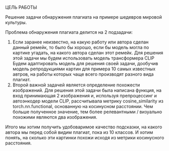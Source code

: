 ЦЕЛЬ РАБОТЫ

Решение задачи обнаружения плагиата на примере шедевров мировой культуры.

Проблема обнаружения плагиата делится на 2 подзадачи: 
1) Если заранее неизвестно, на какую работу или автора сделан данный ремейк, то было бы хорошо, если бы модель могла по картике угадать, на какого автора сделан этот ремейк. 
Для решения этой задачи мы будем использовать модель трансформера CLIP 
Будем адаптировать модель для решения своей задачи, дообучив модель репродукциями картин для примера 10 самых известных автров, на работы которых чаще всего производят разного вида плагиат. 
2) Второй важной задачей является определение похожести изображений. 
Для решения этой задачи была написана функция, на вход принимающая 2 изображения и, используя препроцессинг и автоэнкодер модели CLIP, 
рассчитывала метрику cosine_similarity из torch.nn.functional, основанную на косинусном расстоянии.
Чем больше полученное значение, тем более релевантными / визуально похожими являются два изображения.

Итого мы хотим получить удобоваримое качество подсказки, на какого автора мы перед собой видим плагиат, пока из 10 классов.
 И хотим понять, на сколько эти картинки похожи исходя из метрики косинусного расстояния.